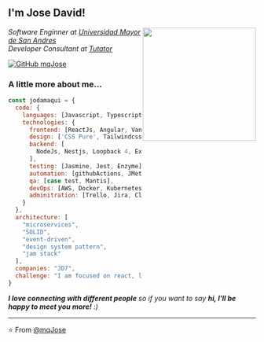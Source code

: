 <h2> I'm Jose David!</h2>
<img align='right' src="https://media.giphy.com/media/gOQ6EgtAiwXde/giphy.gif" width="230">
<p><em>Software Enginner at <a href="https://www.umsa.bo/">Universidad Mayor de San Andres</a></br>Developer Consultant at <a href="https://tutator.net/">Tutator</a>
</em></p>

[![GitHub mqJose](https://img.shields.io/github/followers/thaiane?label=follow&style=social)](https://github.com/mqJose)


### A little more about me...  

```javascript
const jodamaqui = {
  code: {
    languages: [Javascript, Typescript, HTML, CSS, Python, Java, Dart, php],
    technologies: {
      frontend: [ReactJs, Angular, VanillaJs, ReactNative, Ionic, fluter],
      design: ['CSS Pure', Tailwindcss, Bootstrap, Styled, Figma, 'UX/UI'],
      backend: [
        NodeJs, Nestjs, Loopback 4, Express, SpringBoot, Django, Flask, Laravel,
      ],
      testing: [Jasmine, Jest, Enzyme],
      automation: [githubActions, JMeter, Cypress],
      qa: [case test, Mantis],
      devOps: [AWS, Docker, Kubernetes, OpenShift, GCP, IBMCloud],
      adminitration: [Trello, Jira, ClickUp, FocusToDo, Scrum, Kanban]
    }
  },
  architecture: [
    "microservices", 
    "SOLID",
    "event-driven", 
    "design system pattern", 
    "jam stack"
  ],
  companies: "JD7",
  challenge: "I am focused on react, loopback4 on typescript now"
}
```

<em><b>I love connecting with different people</b> so if you want to say <b>hi, I'll be happy to meet you more!</b> :)</em>

---

⭐️ From [@mqJose](https://github.com/mqJose)

<!--
**mqJose/mqJose** is a ✨ _special_ ✨ repository because its `README.md` (this file) appears on your GitHub profile.

Here are some ideas to get you started:

- 🔭 I’m currently working on ...
- 🌱 I’m currently learning ...
- 👯 I’m looking to collaborate on ...
- 🤔 I’m looking for help with ...
- 💬 Ask me about ...
- 📫 How to reach me: ...
- 😄 Pronouns: ...
- ⚡ Fun fact: ...
-->
